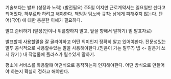 기술보다는 발표 (성장과 노력) (발전필요)
 주5일 이지만 근로계약서는 일요일만 쉰다고 되어있다. 
 하부르타 하려고 해야한다.
 책임감
 팀노바 규칙:  남에게 피해주지 않는다.
단어(국어) 에 대한 충분한 이해가 필요하다.

발표 준비하기 (발성(안이나 위를향하지 말고, 앞을 향해서 말하기) 밑 발표자료)

발표할떄 사용할말을 잘 골라야하고 어떤 의미인지 정확히 알고 있어야한다.
전문성있는 말투 공식적으로 사용할수있는 말을 사용해야한다.(믿음이 가는 말투?)
넵 <- 같은거 쓰지 않기 ) 내 작업물에 플러스가 될수있게 말하기.

평소에 서비스를 화용할떄 어떤식으로 동작하는지 인지해야한다.
어떤 방식으로 만들어야 하는지 확실히 정하고 해야한다.